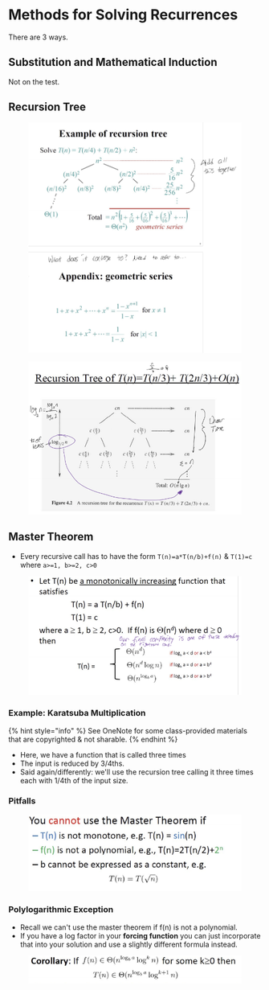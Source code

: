 # Methods for Solving Recurrences

There are 3 ways.



## Substitution and Mathematical Induction

Not on the test.

## Recursion Tree

<figure><img src="../../../.gitbook/assets/image (1) (1) (1) (1) (1) (1) (1) (1) (1).png" alt=""><figcaption></figcaption></figure>

<figure><img src="../../../.gitbook/assets/image (1) (1) (1) (1) (1) (1) (1) (1) (1) (1).png" alt=""><figcaption></figcaption></figure>



## Master Theorem

* Every recursive call has to have the form `T(n)=a*T(n/b)+f(n)` & `T(1)=c` where `a>=1, b>=2, c>0`

<figure><img src="../../../.gitbook/assets/image (2) (1) (1) (1) (1) (1).png" alt=""><figcaption></figcaption></figure>



### Example: Karatsuba Multiplication

{% hint style="info" %}
See OneNote for some class-provided materials that are copyrighted & not sharable.
{% endhint %}

* Here, we have a function that is called three times
* The input is reduced by 3/4ths.
* Said again/differently: we'll use the recursion tree calling it three times each with 1/4th of the input size.

### Pitfalls

<figure><img src="../../../.gitbook/assets/image (3) (1) (1) (1).png" alt=""><figcaption></figcaption></figure>

### Polylogarithmic Exception

* Recall we can't use the master theorem if f(n) is not a polynomial.
* If you have a log factor in your **forcing function** you can just incorporate that into your solution and use a slightly different formula instead.

<figure><img src="../../../.gitbook/assets/image (4) (1) (1).png" alt=""><figcaption></figcaption></figure>
